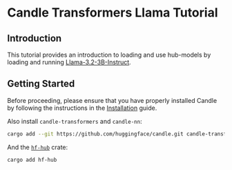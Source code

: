 # Candle Transformers Llama Tutorial

## Introduction

This tutorial provides an introduction to loading and use hub-models by loading
and running [Llama-3.2-3B-Instruct](https://huggingface.co/meta-llama/Llama-3.2-3B-Instruct).

## Getting Started

Before proceeding, please ensure that you have properly installed Candle by following the instructions in the [Installation](../installation.md) guide.

Also install `candle-transformers` and `candle-nn`:

```bash
cargo add --git https://github.com/huggingface/candle.git candle-transformers candle_nn
```

And the [`hf-hub`](https://github.com/huggingface/hf-hub) crate:

```bash
cargo add hf-hub
```